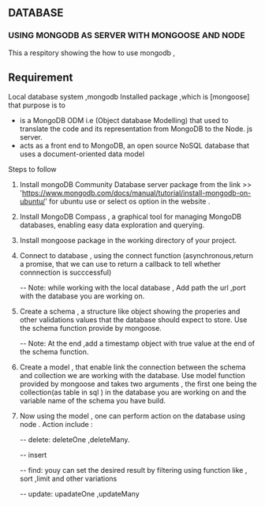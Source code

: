 ## DATABASE

### USING MONGODB AS SERVER WITH MONGOOSE AND NODE

This a respitory showing the how to use mongodb ,

## Requirement

Local database system ,mongodb
Installed package ,which is [mongoose] that purpose is to

- is a MongoDB ODM i.e (Object database Modelling) that used to translate the code and its representation from MongoDB to the Node. js server.
- acts as a front end to MongoDB, an open source NoSQL database that uses a document-oriented data model

Steps to follow

1. Install mongoDB Community Database server package from the link >> 'https://www.mongodb.com/docs/manual/tutorial/install-mongodb-on-ubuntu/' for ubuntu use or select os option in the website .
2. Install MongoDB Compass , a graphical tool for managing MongoDB databases, enabling easy data exploration and querying.
3. Install mongoose package in the working directory of your project.
4. Connect to database , using the connect function (asynchronous,return a promise, that we can use to return a callback to tell whether connnection is succcessful)

   -- Note: while working with the local database , Add path the url ,port with the database you are working on.

5. Create a schema , a structure like object showing the properies and other validations values that the database should expect to store. Use the schema function provide by mongoose.

   -- Note: At the end ,add a timestamp object with true value at the end of the schema function.

6. Create a model , that enable link the connection between the schema and collection we are working with the database.
   Use model function provided by mongoose and takes two arguments , the first one being the collection(as table in sql ) in the database you are working on and the variable name of the schema you have build.
7. Now using the model , one can perform action on the database using node . Action include :

   -- delete: deleteOne ,deleteMany.

   -- insert

   -- find: youy can set the desired result by filtering using function like , sort ,limit and other variations

   -- update: upadateOne ,updateMany
